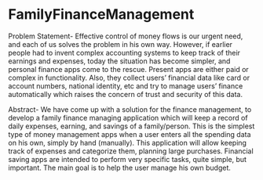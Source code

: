 # FamilyFinanceManagement
Problem Statement- 
  Effective control of money flows is our urgent need, and each of us solves the problem in his own way. However, if earlier people had to invent complex accounting systems to keep track of their earnings and expenses, today the situation has become simpler, and personal finance apps come to the rescue. Present apps are either paid or complex in functionality. Also, they collect users’ financial data like card or account numbers, national identity, etc and try to manage users’ finance automatically which raises the concern of trust and security of this data.

Abstract- 
  We have come up with a solution for the finance management, to develop a family finance managing application which will keep a record of daily expenses, earning, and savings of a family/person. This is the simplest type of money management apps when a user enters all the spending data on his own, simply by hand (manually). This application will allow keeping track of expenses and categorize them, planning large purchases. Financial saving apps are intended to perform very specific tasks, quite simple, but important. The main goal is to help the user manage his own budget.
